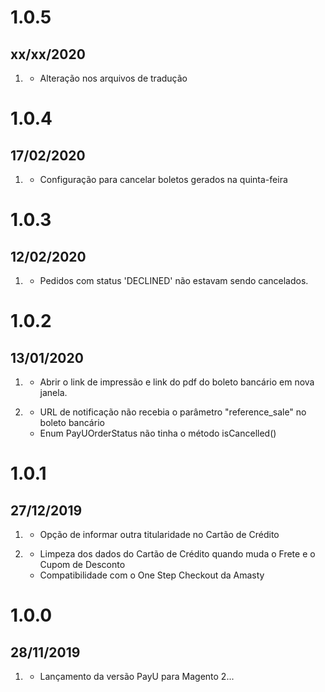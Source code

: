 # 1.0.5
## xx/xx/2020

1. [](#changed)
    * Alteração nos arquivos de tradução
    
# 1.0.4
## 17/02/2020
1. [](#added)
    * Configuração para cancelar boletos gerados na quinta-feira
    
# 1.0.3
## 12/02/2020
1. [](#fixed)
    * Pedidos com status 'DECLINED' não estavam sendo cancelados.

# 1.0.2
## 13/01/2020
 
1. [](#added)
    * Abrir o link de impressão e link do pdf do boleto bancário em nova janela.

2. [](#fixed)
    * URL de notificação não recebia o parâmetro "reference_sale" no boleto bancário
    * Enum PayUOrderStatus não tinha o método isCancelled()
    
# 1.0.1
## 27/12/2019

1. [](#removed)
    * Opção de informar outra titularidade no Cartão de Crédito
    
2. [](#added)
    * Limpeza dos dados do Cartão de Crédito quando muda o Frete e o Cupom de Desconto
    * Compatibilidade com o One Step Checkout da Amasty
    
# 1.0.0
## 28/11/2019

1. [](#new)
    * Lançamento da versão PayU para Magento 2...